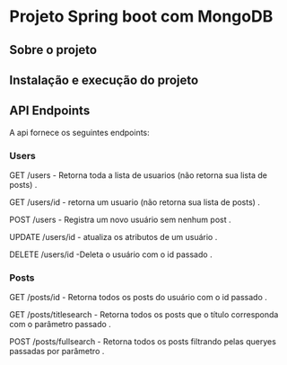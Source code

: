 <h1>Projeto Spring boot com MongoDB </h1>

<h2>Sobre o projeto</h2>

<h2>Instalação e execução do projeto</h2>

<h2> API Endpoints </h2>
A api fornece os seguintes endpoints:

<h3>Users</h3>

<p >GET /users - Retorna toda a lista de usuarios (não retorna sua lista de posts) .</p>

<p>GET /users/id - retorna um usuario (não retorna sua lista de posts) . </p>

<p>POST /users - Registra um novo usuário sem nenhum post .</p>

<p>UPDATE /users/id - atualiza os atributos de um usuário . </p>

<p>DELETE /users/id -Deleta o usuário com o id passado . </p>

<h3>Posts</h3>

<p>GET /posts/id - Retorna todos os posts do usuário com o id passado .</p>

<p>GET /posts/titlesearch - Retorna todos os posts que o título corresponda com o parâmetro passado . </p>

<p>POST /posts/fullsearch - Retorna todos os posts filtrando pelas queryes passadas por parâmetro  .</p>



